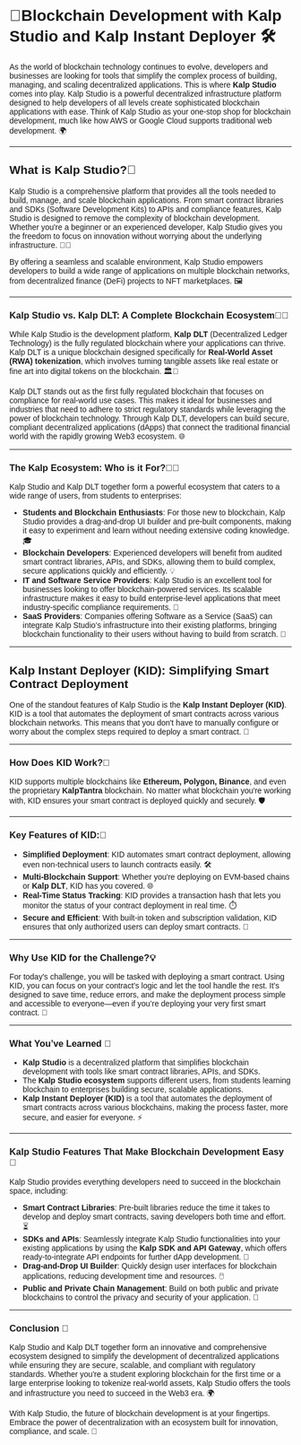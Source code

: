 <style>  body { font-family: "Source Sans 3", sans-serif!important; }</style>

<link  href="https://fonts.googleapis.com/css2?family=Source+Sans+3:ital,wght@0,200..900;1,200..900&display=swap"  rel="stylesheet">  <link  rel="stylesheet"  href="https://fonts.googleapis.com/icon?family=Material+Icons">

# 🚀Blockchain Development with Kalp Studio and Kalp Instant Deployer 🛠️

As the world of blockchain technology continues to evolve, developers and businesses are looking for tools that simplify the complex process of building, managing, and scaling decentralized applications. This is where **Kalp Studio** comes into play. Kalp Studio is a powerful decentralized infrastructure platform designed to help developers of all levels create sophisticated blockchain applications with ease. Think of Kalp Studio as your one-stop shop for blockchain development, much like how AWS or Google Cloud supports traditional web development. 🌍

---

## What is Kalp Studio?🔎

Kalp Studio is a comprehensive platform that provides all the tools needed to build, manage, and scale blockchain applications. From smart contract libraries and SDKs (Software Development Kits) to APIs and compliance features, Kalp Studio is designed to remove the complexity of blockchain development. Whether you're a beginner or an experienced developer, Kalp Studio gives you the freedom to focus on innovation without worrying about the underlying infrastructure. 🧑‍💻

By offering a seamless and scalable environment, Kalp Studio empowers developers to build a wide range of applications on multiple blockchain networks, from decentralized finance (DeFi) projects to NFT marketplaces. 🖼️

---

### Kalp Studio vs. Kalp DLT: A Complete Blockchain Ecosystem🧑‍🏫

While Kalp Studio is the development platform, **Kalp DLT** (Decentralized Ledger Technology) is the fully regulated blockchain where your applications can thrive. Kalp DLT is a unique blockchain designed specifically for **Real-World Asset (RWA) tokenization**, which involves turning tangible assets like real estate or fine art into digital tokens on the blockchain. 🏛️🎨

Kalp DLT stands out as the first fully regulated blockchain that focuses on compliance for real-world use cases. This makes it ideal for businesses and industries that need to adhere to strict regulatory standards while leveraging the power of blockchain technology. Through Kalp DLT, developers can build secure, compliant decentralized applications (dApps) that connect the traditional financial world with the rapidly growing Web3 ecosystem. 🌐

---

### The Kalp Ecosystem: Who is it For?🧑‍🏫

Kalp Studio and Kalp DLT together form a powerful ecosystem that caters to a wide range of users, from students to enterprises:

-   **Students and Blockchain Enthusiasts**: For those new to blockchain, Kalp Studio provides a drag-and-drop UI builder and pre-built components, making it easy to experiment and learn without needing extensive coding knowledge. 🎓
-   **Blockchain Developers**: Experienced developers will benefit from audited smart contract libraries, APIs, and SDKs, allowing them to build complex, secure applications quickly and efficiently. 💡
-   **IT and Software Service Providers**: Kalp Studio is an excellent tool for businesses looking to offer blockchain-powered services. Its scalable infrastructure makes it easy to build enterprise-level applications that meet industry-specific compliance requirements. 🏢
-   **SaaS Providers**: Companies offering Software as a Service (SaaS) can integrate Kalp Studio’s infrastructure into their existing platforms, bringing blockchain functionality to their users without having to build from scratch. 🔗

---

## Kalp Instant Deployer (KID): Simplifying Smart Contract Deployment

One of the standout features of Kalp Studio is the **Kalp Instant Deployer (KID)**. KID is a tool that automates the deployment of smart contracts across various blockchain networks. This means that you don't have to manually configure or worry about the complex steps required to deploy a smart contract. 🤖

---

### How Does KID Work?🔄

KID supports multiple blockchains like **Ethereum, Polygon, Binance**, and even the proprietary **KalpTantra** blockchain. No matter what blockchain you're working with, KID ensures your smart contract is deployed quickly and securely. 🛡️

---

### Key Features of KID:🌟

-   **Simplified Deployment**: KID automates smart contract deployment, allowing even non-technical users to launch contracts easily. 🛠️
-   **Multi-Blockchain Support**: Whether you're deploying on EVM-based chains or **Kalp DLT**, KID has you covered. 🌐
-   **Real-Time Status Tracking**: KID provides a transaction hash that lets you monitor the status of your contract deployment in real time. ⏱️
-   **Secure and Efficient**: With built-in token and subscription validation, KID ensures that only authorized users can deploy smart contracts. 🔐

---

### Why Use KID for the Challenge?💡 

For today's challenge, you will be tasked with deploying a smart contract. Using KID, you can focus on your contract’s logic and let the tool handle the rest. It’s designed to save time, reduce errors, and make the deployment process simple and accessible to everyone—even if you’re deploying your very first smart contract. 🎯

---

### What You’ve Learned 🔧

-   **Kalp Studio** is a decentralized platform that simplifies blockchain development with tools like smart contract libraries, APIs, and SDKs.
-   The **Kalp Studio ecosystem** supports different users, from students learning blockchain to enterprises building secure, scalable applications.
-   **Kalp Instant Deployer (KID)** is a tool that automates the deployment of smart contracts across various blockchains, making the process faster, more secure, and easier for everyone. ⚡

---

### Kalp Studio Features That Make Blockchain Development Easy 🔧

Kalp Studio provides everything developers need to succeed in the blockchain space, including:

-   **Smart Contract Libraries**: Pre-built libraries reduce the time it takes to develop and deploy smart contracts, saving developers both time and effort. ⏳
-   **SDKs and APIs**: Seamlessly integrate Kalp Studio functionalities into your existing applications by using the **Kalp SDK and API Gateway**, which offers ready-to-integrate API endpoints for further dApp development. 🔗
-   **Drag-and-Drop UI Builder**: Quickly design user interfaces for blockchain applications, reducing development time and resources. 🖱️
-   **Public and Private Chain Management**: Build on both public and private blockchains to control the privacy and security of your application. 🔐

---

### Conclusion 🏁

Kalp Studio and Kalp DLT together form an innovative and comprehensive ecosystem designed to simplify the development of decentralized applications while ensuring they are secure, scalable, and compliant with regulatory standards. Whether you're a student exploring blockchain for the first time or a large enterprise looking to tokenize real-world assets, Kalp Studio offers the tools and infrastructure you need to succeed in the Web3 era. 🌍

With Kalp Studio, the future of blockchain development is at your fingertips. Embrace the power of decentralization with an ecosystem built for innovation, compliance, and scale. 🚀
